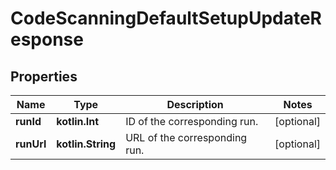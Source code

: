 
# CodeScanningDefaultSetupUpdateResponse

## Properties
Name | Type | Description | Notes
------------ | ------------- | ------------- | -------------
**runId** | **kotlin.Int** | ID of the corresponding run. |  [optional]
**runUrl** | **kotlin.String** | URL of the corresponding run. |  [optional]



